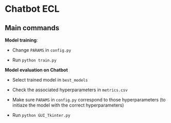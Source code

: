 # Chatbot ECL


## Main commands

**Model training**:


* Change `PARAMS` in `config.py`

* Run `python train.py`

**Model evaluation on Chatbot**

* Select trained model in `best_models`

* Check the associated hyperparameters in `metrics.csv`

* Make sure `PARAMS` in `config.py` correspond to those hyperparameters (to initiaze the model with the correct hyperparameters)

* Run `python GUI_Tkinter.py`
